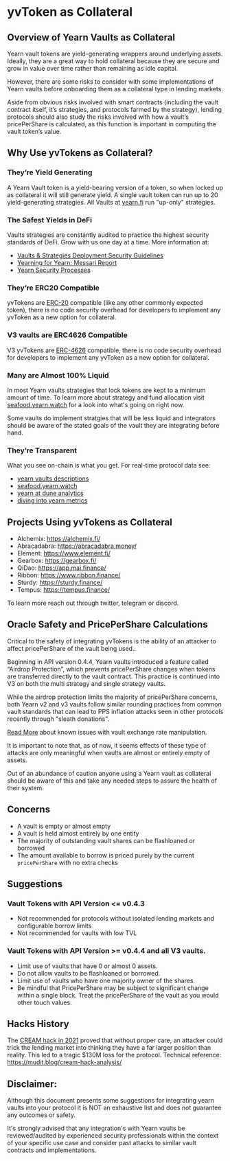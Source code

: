 # yvToken as Collateral

## Overview of Yearn Vaults as Collateral

Yearn vault tokens are yield-generating wrappers around underlying assets.
Ideally, they are a great way to hold collateral because they are secure and grow in value over time rather than remaining as idle capital.

However, there are some risks to consider with some implementations of Yearn vaults before onboarding them as a collateral type in lending markets.

Aside from obvious risks involved with smart contracts (including the vault contract itself, it’s strategies, and protocols farmed by the strategy), lending protocols should also study the risks involved with how a vault’s pricePerShare is calculated, as this function is important in computing the vault token’s value.

## Why Use yvTokens as Collateral?

### They’re Yield Generating

A Yearn Vault token is a yield-bearing version of a token, so when locked up as collateral it will still generate yield. A single vault token can run up to 20 yield-generating strategies. All Vaults at [yearn.fi](https://yearn.fi/#/vaults) run "up-only" strategies.

### The Safest Yields in DeFi

Vaults strategies are constantly audited to practice the highest security standards of DeFi. Grow with us one day at a time. More information at:

* [Vaults & Strategies Deployment Security Guidelines](https://docs.yearn.fi/developers/v2/DEPLOYMENT)
* [Yearning for Yearn: Messari Report](https://messari.io/article/yearning-for-yearn)
* [Yearn Security Processes](https://github.com/yearn/yearn-security/blob/master/SECURITY.md)

### They’re ERC20 Compatible

yvTokens are [ERC-20](https://ethereum.org/en/developers/docs/standards/tokens/erc-20/) compatible (like any other commonly expected token), there is no code security overhead for developers to implement any yvToken as a new option for collateral.

### V3 vaults are ERC4626 Compatible

V3 yvTokens are [ERC-4626](https://eips.ethereum.org/EIPS/eip-4626) compatible, there is no code security overhead for developers to implement any yvToken as a new option for collateral.

### Many are Almost 100% Liquid

In most Yearn vaults strategies that lock tokens are kept to a minimum amount of time. To learn more about strategy and fund allocation visit [seafood.yearn.watch](https://seafood.yearn.watch/) for a look into what's going on right now.

Some vaults do implement stratgies that will be less liquid and integrators should be aware of the stated goals of the vault they are integrating before hand.

### They’re Transparent

What you see on-chain is what you get. For real-time protocol data see:

* [yearn vaults descriptions](https://vaults.yearn.fi/)
* [seafood.yearn.watch](https://seafood.yearn.watch/)
* [yearn at dune analytics](https://dune.com/projects/yearn)
* [diving into yearn metrics](https://medium.com/iearn/diving-into-yearn-metrics-8c3fb0520927)

## Projects Using yvTokens as Collateral

* Alchemix: https://alchemix.fi/
* Abracadabra: https://abracadabra.money/
* Element: https://www.element.fi/
* Gearbox: https://gearbox.fi/
* QiDao: https://app.mai.finance/
* Ribbon: https://www.ribbon.finance/
* Sturdy: https://sturdy.finance/
* Tempus: https://tempus.finance/

To learn more reach out through twitter, telegram or discord.

## Oracle Safety and PricePerShare Calculations

Critical to the safety of integrating yvTokens is the ability of an attacker to affect pricePerShare of the vault being used..

Beginning in API version 0.4.4, Yearn vaults introduced a feature called “Airdrop Protection”, which prevents pricePerShare changes when tokens are transferred directly to the vault contract. This practice is continued into V3 on both the multi strategy and single strategy vaults.

While the airdrop protection limits the majority of pricePerShare concerns, both Yearn v2 and v3 vaults follow similar rounding practices from common vault standards that can lead to PPS inflation attacks seen in other protocols recently through "sleath donations".

[Read More](https://www.euler.finance/blog/exchange-rate-manipulation-in-erc4626-vaults) about known issues with vault exchange rate manipulation.

It is important to note that, as of now, it seems effects of these type of attacks are only meaningful when vaults are almost or entirely empty of assets.

Out of an abundance of caution anyone using a Yearn vault as collateral should be aware of this and take any needed steps to assure the health of their system.

## Concerns

- A vault is empty or almost empty
- A vault is held almost entirely by one entity
- The majority of outstanding vault shares can be flashloaned or borrowed
- The amount available to borrow is priced purely by the current `pricePerShare` with no extra checks

## Suggestions

### Vault Tokens with API Version <= v0.4.3

* Not recommended for protocols without isolated lending markets and configurable borrow limits
* Not recommended for vaults with low TVL

### Vault Tokens with API Version >= v0.4.4 and all V3 vaults.

- Limit use of vaults that have 0 or almost 0 assets.
- Do not allow vaults to be flashloaned or borrowed.
- Limit use of vaults who have one majority owner of the shares.
- Be mindful that PricePerShare may be subject to significant change within a single block. Treat the pricePerShare of the vault as you would other touch values.

## Hacks History

The [CREAM hack in 2021](https://github.com/yearn/yearn-security/blob/master/disclosures/2021-10-27.md) proved that without proper care, an attacker could trick the lending market into thinking they have a far larger position than reality. This led to a tragic $130M loss for the protocol. Technical reference: https://mudit.blog/cream-hack-analysis/

## Disclaimer:

Although this document presents some suggestions for integrating yearn vaults into your protocol it is NOT an exhaustive list and does not guarantee any outcomes or safety.

It's strongly advised that any integration's with Yearn vaults be reviewed/audited by experienced security professionals within the context of your specific use case and consider past attacks to similar vault contracts and implementations.